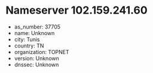 # Nameserver 102.159.241.60

* as_number: 37705
* name: Unknown
* city: Tunis
* country: TN
* organization: TOPNET
* version: Unknown
* dnssec: Unknown
